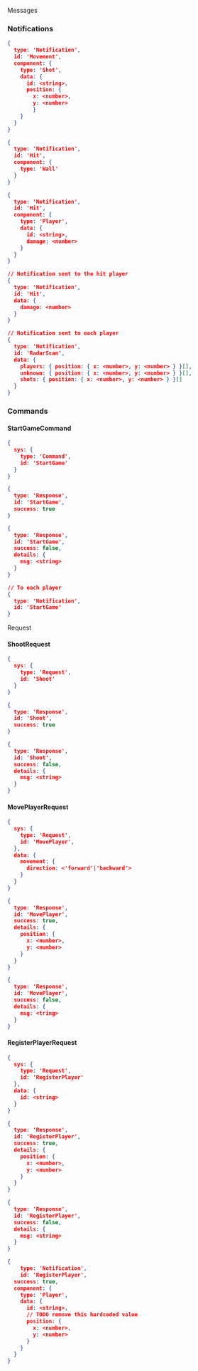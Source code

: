 Messages

### Notifications

```json
{
  type: 'Notification',
  id: 'Movement',
  component: {
    type: 'Shot',
    data: {
      id: <string>,
      position: {
      	x: <number>,
      	y: <number>
    	}
    }
  }
}
```

```json
{
  type: 'Notification',
  id: 'Hit',
  component: {
    type: 'Wall'
  }
}
```

```json
{
  type: 'Notification',
  id: 'Hit',
  component: {
    type: 'Player',
    data: {
      id: <string>,
      damage: <number>
    }
  }
}
```

```json
// Notification sent to the hit player
{
  type: 'Notification',
  id: 'Hit',
  data: {
    damage: <number>
  }
}
```

```json
// Notification sent to each player
{
  type: 'Notification',
  id: 'RadarScan',
  data: {
    players: { position: { x: <number>, y: <number> } }[],
    unknown: { position: { x: <number>, y: <number> } }[],
    shots: { position: { x: <number>, y: <number> } }[]
  }
}
```

### Commands

#### StartGameCommand

```json
{
  sys: {
    type: 'Command',
    id: 'StartGame'
  }
}
```

```json
{
  type: 'Response',
  id: 'StartGame',
  success: true
}
```

```json
{
  type: 'Response',
  id: 'StartGame',
  success: false,
  details: {
    msg: <string>
  }
}
```



```json
// To each player
{
  type: 'Notification',
  id: 'StartGame'
}
```



Request

#### ShootRequest

```json
{
  sys: {
    type: 'Request',
    id: 'Shoot'
  }
}
```

```json
{
  type: 'Response',
  id: 'Shoot',
  success: true
}
```

```json
{
  type: 'Response',
  id: 'Shoot',
  success: false,
  details: {
    msg: <string>
  }
}
```

#### MovePlayerRequest

```json
{
  sys: {
    type: 'Request',
    id: 'MovePlayer',
  },
  data: {
    movement: {
      direction: <'forward'|'backward'>
    }
  }
}
```

```json
{
  type: 'Response',
  id: 'MovePlayer',
  success: true,
  details: {
    position: {
      x: <number>,
      y: <number>
    }
  }
}
```

```json
{
  type: 'Response',
  id: 'MovePlayer',
  success: false,
  details: {
    msg: <tring>
  }
}
```

#### RegisterPlayerRequest

```json
{
  sys: {
    type: 'Request',
    id: 'RegisterPlayer'
  },
  data: {
    id: <string>
  }
}
```

```json
{
  type: 'Response',
  id: 'RegisterPlayer',
  success: true,
  details: {
    position: {
      x: <number>,
      y: <number>
    }
  }
}
```

```json
{
  type: 'Response',
  id: 'RegisterPlayer',
  success: false,
  details: {
  	msg: <string>
  }
}
```

```json
{
	type: 'Notification',
	id: 'RegisterPlayer',
  success: true,
  component: {
  	type: 'Player',
    data: {
      id: <string>,
      // TODO remove this hardcoded value
      position: {
        x: <number>,
        y: <number>
      }
    }
  }
}
```

